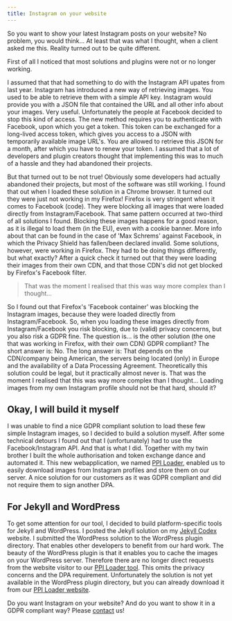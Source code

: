 ```yaml
---
title: Instagram on your website
---
```


So you want to show your latest Instagram posts on your website? No problem, you would think... At least that was what I thought, when a client asked me this. Reality turned out to be quite different.

First of all I noticed that most solutions and plugins were not or no longer working.

I assumed that that had something to do with the Instagram API upates from last year. Instagram has introduced a new way of retrieving images. You used to be able to retrieve them with a simple API key. Instagram would provide you with a JSON file that contained the URL and all other info about your images. Very useful. Unfortunately the people at Facebook decided to stop this kind of access. The new method requires you to authenticate with Facebook, upon which you get a token. This token can be exchanged for a long-lived access token, which gives you access to a JSON with temporarily available image URL's. You are allowed to retrieve this JSON for a month, after which you have to renew your token. I assumed that a lot of developers and plugin creators thought that implementing this was to much of a hassle and they had abandoned their projects.

But that turned out to be not true! Obviously some developers had actually abandoned their projects, but most of the software was still working. I found that out when I loaded these solution in a Chrome browser. It turned out they were just not working in my Firefox! Firefox is very stringent when it comes to Facebook (code). They were blocking all images that were loaded directly from Instagram/Facebook. That same pattern occurred at two-third of all solutions I found. Blocking these images happens for a good reason, as it is illegal to load them (in the EU), even with a cookie banner. More info about that can be found in the case of 'Max Schrems' against Facebook, in which the Privacy Shield has fallen/been declared invalid. Some solutions, however, were working in Firefox. They had to be doing things differently, but what exactly? After a quick check it turned out that they were loading their images from their own CDN, and that those CDN's did not get blocked by Firefox's Facebook filter.

> That was the moment I realised that this was way more complex than I thought...

So I found out that Firefox's 'Facebook container' was blocking the Instagram images, because they were loaded directly from Instagram/Facebook. So, when you loading these images directly from Instagram/Facebook you risk blocking, due to (valid) privacy concerns, but you also risk a GDPR fine. The question is... is the other solution (the one that was working in Firefox, with their own CDN) GDPR compliant? The short answer is: No. The long answer is: That depends on the CDN/company being American, the servers being located (only) in Europe and the availability of a Data Processing Agreement. Theoretically this solution could be legal, but it practically almost never is. That was the moment I realised that this was way more complex than I thought... Loading images from my own Instagram profile should not be that hard, should it?

## Okay, I will build it myself

I was unable to find a nice GDPR compliant solution to load these few simple Instagram images, so I decided to build a solution myself. After some technical detours I found out that I (unfortunately) had to use the Facebook/Instagram API. And that is what I did. Together with my twin brother I built the whole authorisation and token exchange dance and automated it. This new webapplication, we named [PPI Loader](https://profilepageimages.usecue.com/), enabled us to easily download images from Instagram profiles and store them on our server. A nice solution for our customers as it was GDPR compliant and did not require them to sign another DPA.

## For Jekyll and WordPress

To get some attention for our tool, I decided to build platform-specific tools for Jekyll and WordPress. I posted the Jekyll solution on my [Jekyll Codex](https://jekyllcodex.org/) website. I submitted the WordPress solution to the WordPress plugin directory. That enables other developers to benefit from our hard work. The beauty of the WordPress plugin is that it enables you to cache the images on your WordPress server. Therefore there are no longer direct requests from the website visitor to our [PPI Loader tool](https://profilepageimages.usecue.com/). This omits the privacy concerns and the DPA requirement. Unfortunately the solution is not yet available in the WordPress plugin directory, but you can already download it from our [PPI Loader website](https://profilepageimages.usecue.com/).

Do you want Instagram on your website? And do you want to show it in a GDPR compliant way? Please [contact](/nl/contact) us!